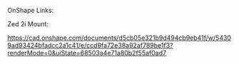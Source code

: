 OnShape Links:

Zed 2i Mount:

https://cad.onshape.com/documents/d5cb05e321b9d494cb9eb41f/w/54309ad93424bfadcc2a1c41/e/ccd9fa72e38a92af789be1f3?renderMode=0&uiState=68503a4e71a80b2f55af0ad7
